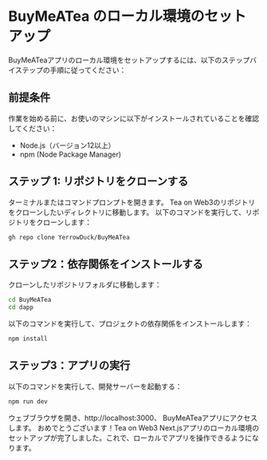 # BuyMeATea のローカル環境のセットアップ
BuyMeATeaアプリのローカル環境をセットアップするには、以下のステップバイステップの手順に従ってください：

## 前提条件
作業を始める前に、お使いのマシンに以下がインストールされていることを確認してください：
- Node.js（バージョン12以上）
- npm (Node Package Manager)

## ステップ 1: リポジトリをクローンする
ターミナルまたはコマンドプロンプトを開きます。
Tea on Web3のリポジトリをクローンしたいディレクトリに移動します。
以下のコマンドを実行して、リポジトリをクローンします：
```bash
gh repo clone YerrowDuck/BuyMeATea
```

## ステップ2：依存関係をインストールする
クローンしたリポジトリフォルダに移動します：
```bash
cd BuyMeATea
cd dapp
```
以下のコマンドを実行して、プロジェクトの依存関係をインストールします：
```bash
npm install
```
## ステップ3：アプリの実行
以下のコマンドを実行して、開発サーバーを起動する：
```bash
npm run dev
```
ウェブブラウザを開き、http://localhost:3000、 BuyMeATeaアプリにアクセスします。
おめでとうございます！Tea on Web3 Next.jsアプリのローカル環境のセットアップが完了しました。これで、ローカルでアプリを操作できるようになります。
